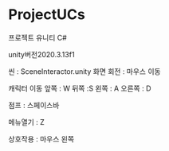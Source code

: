 # ProjectUCs
프로젝트 유니티 C#

unity버전2020.3.13f1


씬 : SceneInteractor.unity
화면 회전 : 마우스 이동

캐릭터 이동
 앞쪽 : W
 뒤쪽  :S
 왼쪽 : A
 오른쪽 : D

점프 : 스페이스바

메뉴열기 : Z

상호작용 : 마우스 왼쪽

